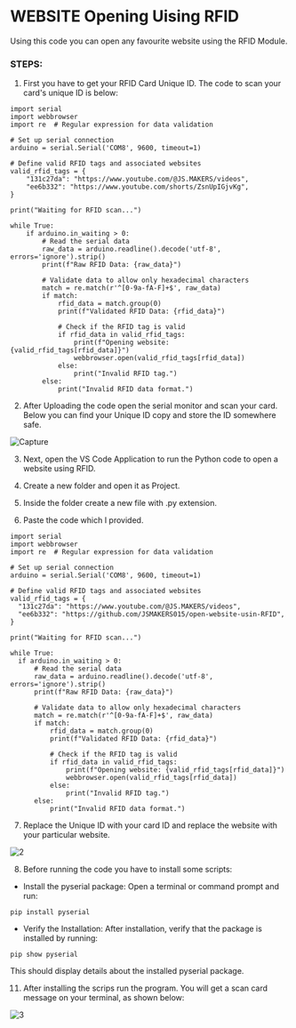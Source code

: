 
# **WEBSITE Opening Uising RFID** 

Using this code you can open any favourite website using the RFID Module.

### **STEPS:**

1. First you have to get your RFID Card Unique ID. The code to scan your card's unique ID is below:

```
import serial
import webbrowser
import re  # Regular expression for data validation

# Set up serial connection
arduino = serial.Serial('COM8', 9600, timeout=1)

# Define valid RFID tags and associated websites
valid_rfid_tags = {
    "131c27da": "https://www.youtube.com/@JS.MAKERS/videos",
    "ee6b332": "https://www.youtube.com/shorts/ZsnUpIGjvKg",
}

print("Waiting for RFID scan...")

while True:
    if arduino.in_waiting > 0:
        # Read the serial data
        raw_data = arduino.readline().decode('utf-8', errors='ignore').strip()
        print(f"Raw RFID Data: {raw_data}")

        # Validate data to allow only hexadecimal characters
        match = re.match(r'^[0-9a-fA-F]+$', raw_data)
        if match:
            rfid_data = match.group(0)
            print(f"Validated RFID Data: {rfid_data}")
            
            # Check if the RFID tag is valid
            if rfid_data in valid_rfid_tags:
                print(f"Opening website: {valid_rfid_tags[rfid_data]}")
                webbrowser.open(valid_rfid_tags[rfid_data])
            else:
                print("Invalid RFID tag.")
        else:
            print("Invalid RFID data format.")
```






2.  After Uploading the code open the serial monitor and scan your card. Below you can find your Unique ID copy and store the ID somewhere safe.
   
![Capture](https://github.com/user-attachments/assets/8a6d7776-2bd6-42d1-8397-ff872440694e)



3. Next, open the VS Code Application to run the Python code to open a website using RFID.

4. Create a new folder and open it as Project.

5. Inside the folder create a new file with .py extension.

6. Paste the code which I provided.

  ```
import serial
import webbrowser
import re  # Regular expression for data validation

# Set up serial connection
arduino = serial.Serial('COM8', 9600, timeout=1)

# Define valid RFID tags and associated websites
valid_rfid_tags = {
    "131c27da": "https://www.youtube.com/@JS.MAKERS/videos",
    "ee6b332": "https://github.com/JSMAKERS015/open-website-usin-RFID",
}

print("Waiting for RFID scan...")

while True:
    if arduino.in_waiting > 0:
        # Read the serial data
        raw_data = arduino.readline().decode('utf-8', errors='ignore').strip()
        print(f"Raw RFID Data: {raw_data}")

        # Validate data to allow only hexadecimal characters
        match = re.match(r'^[0-9a-fA-F]+$', raw_data)
        if match:
            rfid_data = match.group(0)
            print(f"Validated RFID Data: {rfid_data}")
            
            # Check if the RFID tag is valid
            if rfid_data in valid_rfid_tags:
                print(f"Opening website: {valid_rfid_tags[rfid_data]}")
                webbrowser.open(valid_rfid_tags[rfid_data])
            else:
                print("Invalid RFID tag.")
        else:
            print("Invalid RFID data format.")
```


7. Replace the Unique ID with your card ID and replace the website with your particular website. 


![2](https://github.com/user-attachments/assets/5d6ef827-1fa3-4999-9736-02cd8c069827)



8. Before running the code you have to install some scripts:

- Install the pyserial package: Open a terminal or command prompt and run:

```
pip install pyserial
```

- Verify the Installation: After installation, verify that the package is installed by running:

```
pip show pyserial
```

This should display details about the installed pyserial package.

11. After installing the scrips run the program. You will get a scan card message on your terminal, as shown below:
    
![3](https://github.com/user-attachments/assets/b9f59dc2-2c32-45f6-8b84-3852206769bb)



